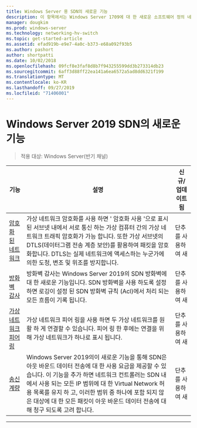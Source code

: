 ```yaml
---
title: Windows Server 용 SDN의 새로운 기능
description: 이 항목에서는 Windows Server 1709에 대 한 새로운 소프트웨어 정의 네트워킹 기능에 대 한 정보를 제공 합니다.
manager: dougkim
ms.prod: windows-server
ms.technology: networking-hv-switch
ms.topic: get-started-article
ms.assetid: efad919b-e9e7-4a0c-b373-e68a092f93b5
ms.author: pashort
author: shortpatti
ms.date: 10/02/2018
ms.openlocfilehash: 09fcf8e3faf8d8b7f943255599dd3b273314db23
ms.sourcegitcommit: 6aff3d88ff22ea141a6ea6572a5ad8dd6321f199
ms.translationtype: MT
ms.contentlocale: ko-KR
ms.lasthandoff: 09/27/2019
ms.locfileid: "71406001"
---
```

# <a name="whats-new-in-sdn-for-windows-server-2019"></a>Windows Server 2019 SDN의 새로운 기능

>적용 대상: Windows Server(반기 채널)


|                         **기능**                          |                                                                                                                                                                                         **설명**                                                                                                                                                                                         | **신규/업데이트 됨** |
|--------------------------------------------------------------|-------------------------------------------------------------------------------------------------------------------------------------------------------------------------------------------------------------------------------------------------------------------------------------------------------------------------------------------------------------------------------------------------|-----------------|
| [암호화 된 네트워크](vnet-encryption/sdn-vnet-encryption.md) | 가상 네트워크 암호화를 사용 하면 ' 암호화 사용 '으로 표시 된 서브넷 내에서 서로 통신 하는 가상 컴퓨터 간의 가상 네트워크 트래픽 암호화가 가능 합니다. 또한 가상 서브넷의 DTLS(데이터그램 전송 계층 보안)를 활용하여 패킷을 암호화합니다. DTLS는 실제 네트워크에 액세스하는 누군가에 의한 도청, 변조 및 위조를 방지합니다. |       단추를 사용하여 새       |
|    [방화벽 감사](security/sdn-firewall-auditing.md)    |                                                                                            방화벽 감사는 Windows Server 2019의 SDN 방화벽에 대 한 새로운 기능입니다. SDN 방화벽을 사용 하도록 설정 하면 로깅이 설정 된 SDN 방화벽 규칙 (Acl)에서 처리 되는 모든 흐름이 기록 됩니다.                                                                                            |       단추를 사용하여 새       |
| [가상 네트워크 피어링](vnet-peering/sdn-vnet-peering.md)  |                                                                                                                      가상 네트워크 피어 링을 사용 하면 두 가상 네트워크를 원활 하 게 연결할 수 있습니다. 피어 링 한 후에는 연결을 위해 가상 네트워크가 하나로 표시 됩니다.                                                                                                                      |       단추를 사용하여 새       |
|           [송신 계량](manage/sdn-egress.md)            |                  Windows Server 2019의이 새로운 기능을 통해 SDN은 아웃 바운드 데이터 전송에 대 한 사용 요금을 제공할 수 있습니다. 이 기능을 추가 하면 네트워크 컨트롤러는 SDN 내에서 사용 되는 모든 IP 범위에 대 한 Virtual Network 허용 목록를 유지 하 고, 이러한 범위 중 하나에 포함 되지 않은 대상에 대 한 모든 패킷이 아웃 바운드 데이터 전송에 대해 청구 되도록 고려 합니다.                   |       단추를 사용하여 새       |

---



